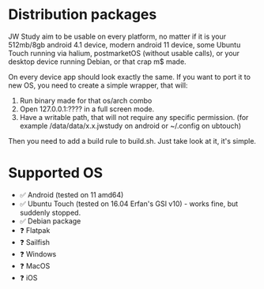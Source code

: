 # Distribution packages

JW Study aim to be usable on every platform, no matter if it is your 512mb/8gb android 4.1 device, modern android 11 device, some Ubuntu Touch running via halium, postmarketOS (without usable calls), or your desktop device running Debian, or that crap m$ made.

On every device app should look exactly the same. If you want to port it to new OS, you need to create a simple wrapper, that will:

1. Run binary made for that os/arch combo
2. Open 127.0.0.1:???? in a full screen mode.
3. Have a writable path, that will not require any specific permission. (for example /data/data/x.x.jwstudy on android or ~/.config on ubtouch)

Then you need to add a build rule to build.sh. Just take look at it, it's simple.

# Supported OS

 - ✅ Android (tested on 11 amd64)
 - ✅ Ubuntu Touch (tested on 16.04 Erfan's GSI v10) - works fine, but suddenly stopped.
 - ✅ Debian package
 - ❓ Flatpak
 - ❓ Sailfish
 - ❓ Windows
 - ❓ MacOS
 - ❓ iOS
<!--
 ✅ working
 ❎ works, but have issues
 ❌ not working
 -->

 